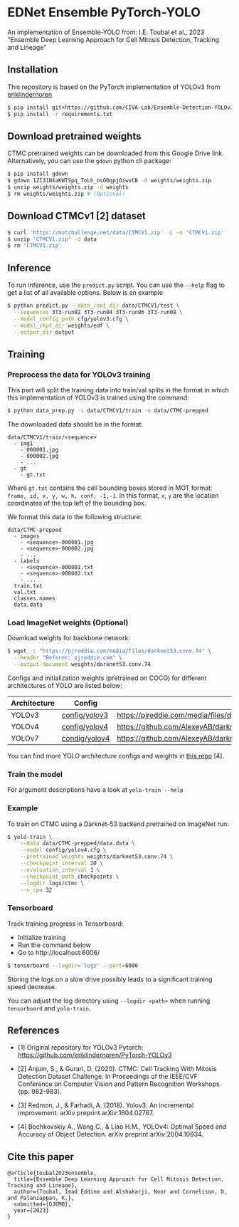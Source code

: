 # EDNet Ensemble PyTorch-YOLO
An implementation of Ensemble-YOLO from: I.E. Toubal et al., 2023 "Ensemble Deep Learning Approach for Cell Mitosis Detection, Tracking and Lineage"

## Installation

This repository is based on the PyTorch implementation of YOLOv3 from
[eriklindernoren](https://github.com/eriklindernoren)
```bash
$ pip install git+https://github.com/CIVA-Lab/Ensemble-Detection-YOLOv3.git
$ pip install -r requirements.txt
```
## Download pretrained weights

CTMC pretrained weights can be downloaded from this Google Drive link. 
Alternatively, you can use the `gdown` python cli package:
```bash
$ pip install gdown
$ gdown 1ZI31NXaKWTSpq_ToLh_osO0qpjOiwvCB -O weights/weights.zip
$ unzip weights/weights.zip -d weights
$ rm weights/weights.zip # (Optional)
```

## Download CTMCv1 [2] dataset
```bash
$ curl 'https://motchallenge.net/data/CTMCV1.zip' -L -o 'CTMCV1.zip'
$ unzip 'CTMCV1.zip' -d data
$ rm 'CTMCV1.zip'
```

## Inference
To run inference, use the `predict.py` script. You can use the `--help` flag to
get a list of all available options. Below is an example
```bash
$ python predict.py --data_root_dir data/CTMCV1/test \
  --sequences 3T3-run02 3T3-run04 3T3-run06 3T3-run08 \
  --model_config_path cfg/yolov3.cfg \
  --model_ckpt_dir weights/edf \
  --output_dir output 
```

## Training
### Preprocess the data for YOLOv3 training
This part will split the training data into train/val splits in the format in
which this implementation of YOLOv3 is trained using the command:
```bash
$ python data_prep.py -i data/CTMCV1/train -o data/CTMC-prepped 
```
The downloaded data should be in the format:
```
data/CTMCV1/train/<sequence>
  - img1
    - 000001.jpg
    - 000002.jpg
    - ...
  - gt
    - gt.txt
```
Where `gt.txt` contains the cell bounding boxes stored in MOT format: `frame, id, x, y, w, h, conf, -1,-1`. In this format, `x`, `y` are the location coordinates of the top left of the bounding box.

We format this data to the following structure:
```
data/CTMC-prepped
  - images
    - <sequence>-000001.jpg
    - <sequence>-000002.jpg
    - ...
  - labels
    - <sequence>-000001.txt
    - <sequence>-000002.txt
    - ...
  train.txt
  val.txt
  classes.names
  data.data
```
### Load ImageNet weights (Optional)
Download weights for backbone network:
```bash
$ wget -c "https://pjreddie.com/media/files/darknet53.conv.74" \
  --header "Referer: pjreddie.com" \
  --output-document weights/darknet53.conv.74
```

Configs and initialization weights (pretrained on COCO) for different architectures of YOLO are listed below:

| Architecture | Config                         | Weights                      |
| ------------ | ------                         | -------                      |
| YOLOv3       | [config/yolov3](condig/yolov3) | https://pjreddie.com/media/files/darknet53.conv.74 |
| YOLOv4       | [config/yolov4](condig/yolov4) | https://github.com/AlexeyAB/darknet/releases/download/yolov4/yolov7.weights |
| YOLOv7       | [condig/yolov4](condig/yolov4) | https://github.com/AlexeyAB/darknet/releases/download/yolov4/yolov4.weights |

You can find more YOLO architecture configs and weights in [this repo](https://github.com/AlexeyAB/darknet) [4].
### Train the model

For argument descriptions have a look at `yolo-train --help`

### Example 
To train on CTMC using a Darknet-53 backend pretrained on ImageNet run:

```bash
$ yolo-train \
    --data data/CTMC-prepped/data.data \
    --model config/yolov4.cfg \
    --pretrained_weights weights/darknet53.conv.74 \
    --checkpoint_interval 20 \
    --evaluation_interval 1 \
    --checkpoint_path checkpoints \
    --logdir logs/ctmc \
    --n_cpu 32
```

### Tensorboard
Track training progress in Tensorboard:
* Initialize training
* Run the command below
* Go to http://localhost:6006/

```bash
$ tensorboard --logdir='logs' --port=6006
```

Storing the logs on a slow drive possibly leads to a significant training speed
decrease.

You can adjust the log directory using `--logdir <path>` when running
`tensorboard` and `yolo-train`.

## References

- [1] Original repository for YOLOv3 Pytorch:
  https://github.com/eriklindernoren/PyTorch-YOLOv3

- [2] Anjum, S., & Gurari, D. (2020). CTMC: Cell Tracking With Mitosis Detection 
    Dataset Challenge. In Proceedings of the IEEE/CVF Conference on Computer 
    Vision and Pattern Recognition Workshops (pp. 982-983).

- [3] Redmon, J., & Farhadi, A. (2018). Yolov3: An incremental improvement. arXiv 
    preprint arXiv:1804.02767.

- [4] Bochkovskiy A., Wang C., & Liao H.M., YOLOv4: Optimal Speed and Accuracy of Object Detection. arXiv 
    preprint arXiv:2004.10934.

## Cite this paper
```
@article{toubal2023ensemble,
  title={Ensemble Deep Learning Approach for Cell Mitosis Detection, Tracking and Lineage},
  author={Toubal, Imad Eddine and Alshakarji, Noor and Cornelison, D. and Palaniappan, K.},
  submitted={OJEMB},
  year={2023}
}
```
